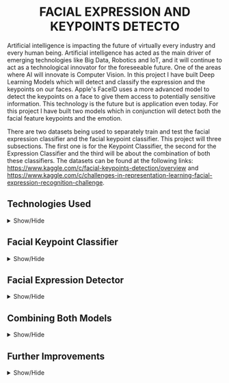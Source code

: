 <h1 align='center'>FACIAL EXPRESSION AND KEYPOINTS DETECTO</h1> 

Artificial intelligence is impacting the future of virtually every industry and every human being. Artificial intelligence has acted as the main driver of emerging technologies like Big Data, Robotics and IoT, and it will continue to act as a technological innovator for the foreseeable future. One of the areas where AI will innovate is Computer Vision. In this project I have built Deep Learning Models which will detect and classify the expression and the keypoints on our faces. Apple's FaceID uses a more advanced model to detect the keypoints on a face to give them access to potentially sensitive information. This technology is the future but is application even today. For this project I have built two models which in conjunction will detect both the facial feature keypoints and the emotion.

There are two datasets being used to separately train and test the facial expression classifier and the facial keypoint classifier. This project will three subsections. The first one is for the Keypoint Classifier, the second for the Expression Classifier and the third will be about the combination of both these classifiers. The datasets can be found at the following links: https://www.kaggle.com/c/facial-keypoints-detection/overview and https://www.kaggle.com/c/challenges-in-representation-learning-facial-expression-recognition-challenge.

## Technologies Used

<details>
<a name="Technologies Used"></a>
<summary>Show/Hide</summary>
<br>

* Python
* Pandas
* Numpy
* Seaborn
* Matplotlib
* CV2
* Tensorflow 2.0
* Keras
* Sci-kit Learn
* Google Collab
</details>

## Facial Keypoint Classifier

<details>
<a name="Technologies Used"></a>
<summary>Show/Hide</summary>
<br>
  
### All About the Pictures

After mounting the drive in Google Collab notebook, I just took a quick look at the data for the Facial Keypoint Classifier. The dataset contains 2,140 non-null rows and 30 columns. Column 1 all the way through 29 contain the x and y coordinate values of the keypoints of the images. The last column contains the images pixel values in a space separated string. So the first order of business is to convert the image values into a proper format, like a 2-D numpy array.

<h5 align="center">Facial Keypoints Dataset</h5>
<p align="center">
  <img src="https://github.com/CSmahesh04/Facial_Expression_Keypoint_Detection/blob/main/Images/data_values.PNG" width=750 height= 450>
</p>

Next, I plotted the image with the keypoints overlaid on top just to get a sense of how the keypoints look on a face. The x and y coordinates for each feature are in adjacent columns, that means all the x-coordinates are in even numbered columns while all the y-coordinates are in odd numbered columns. Below is a small example of the images with their keypoints overlaid on top.

<h5 align="center">Keypoints Overlaid on Images</h5>
<p align="center">
  <img src="https://github.com/CSmahesh04/Facial_Expression_Keypoint_Detection/blob/main/Images/grid_pics.PNG" width=850 height= 600>
</p>

For an accurate model, we require data. While 2,140 images may seem like a lot, it really isn't. Also for a model to be robust, we have to feed it images which have slight distortions or taken at an angle, so that it can generalize better. To achieve this, we perform image augmentations like randomly flipping, zooming in, changing pixel values of the images in the dataset. Below is a small example:

<h5 align="center">Original Image</h5>
<p align="center">
  <img src="https://github.com/CSmahesh04/Facial_Expression_Keypoint_Detection/blob/main/Images/nromal_dude.PNG" width=370>
</p>

<h5 align="center">Horizontally Flipped Image</h5>
<p align="center">
  <img src="https://github.com/CSmahesh04/Facial_Expression_Keypoint_Detection/blob/main/Images/hori_dude.PNG" width=370>
</p>

<h5 align="center">Vertically Flipped Image</h5>
<p align="center">
  <img src="https://github.com/CSmahesh04/Facial_Expression_Keypoint_Detection/blob/main/Images/vertical_dude.PNG" width=370>
</p>

<h5 align="center">Brightened Image</h5>
<p align="center">
  <img src="https://github.com/CSmahesh04/Facial_Expression_Keypoint_Detection/blob/main/Images/bright_dude.PNG" width=370>
</p>

After doing all that we have a dataset which contains 8,560 images. Now I normalize the image data by dividing each pixel value of each image with 255. Since all images are in grayscale, the pixel values range only from 0 to 255 with a single colour channel. By dividing with 255, we lower the values of each pixel to anywhere between 0 and 1, while retaining the relational information required for an image to be an image. This lets the model run faster and more efficiently. I then split the data in a train-test split, with 20% of images going to the test data.

### Modelling the Deep Learning Model

I experimented a lot with different deep learning models and quickly found out that a simple dense neural network with only ANNs or CNNs was nowhere enough to achieve the desired result, I suspect because of the vanishing gradient problem. So I started searching online and found out about Residual Networks and their **skip connection** feature which is useful in combating the vanishing gradient problem. After spending a lot of time learning about Residual networks, I decided to use ResNets which include **identity mapping**. I took inspiration from the various Residual Networks and built my own flavour of it, which includes dropout layers, pooling layers and traditional CNNs too. Below shows my design for the Convolutional and Identity Block in the Residual block.

<h5 align="center">Design of Residual Block</h5>
<p align="center">
  <img src="https://github.com/CSmahesh04/Facial_Expression_Keypoint_Detection/blob/main/Images/res_block.PNG" width=400>
</p>

<h5 align="center">Design of Convolutional and Identity Block</h5>
<p align="center">
  <img src="https://github.com/CSmahesh04/Facial_Expression_Keypoint_Detection/blob/main/Images/conv_id_block.PNG" width=600 height=500>
</p>

### Model Compilation and Assessment

I have used the **Adam** optimizer, as it is the best optimizer as it is dynamic. I utilized cross validation with a validation split of 5% to check for any sort of overfitting by using the EarlyStopping callback from Keras & Tensorflow. After training the model multiple times, while changing the architecture of the model multiple times, I got a model which gave me 84% accuracy in detecting the keypoints.

<h5 align="center">Accuracy of the Facial Keypoint Detector</h5>
<p align="center">
  <img src="https://github.com/CSmahesh04/Facial_Expression_Keypoint_Detection/blob/main/Images/accuracy.PNG" width=600, height=200>
</p>
</details>

## Facial Expression Detector

<details>
<a name="Technologies Used"></a>
<summary>Show/Hide</summary>
<br>
  
### About The Data

Now I will build a DL model which detects and classifies emotions from the image. The dataset for this model contains only 2 columns but 24,568 images. The first row contains integers from 0 to 4. Each of these integers stands for an emotion. 0=Angry, 1=Disgust, 2=Sad, 3=Happy, 4=Surprise. The other column contains the image pixel values as a space separated string. Thus, we need to change the format of the image pixel values from a string to a 2-D numpy array.

<h5 align="center">Facial Expression Dataset</h5>
<p align="center">
  <img src="https://github.com/CSmahesh04/Facial_Expression_Keypoint_Detection/blob/main/Images/data_exp.PNG" width=400>
</p>

### Data Preparation and Image Augmentation

Just like for the keypoint classifier it is always a good idea to increase the dataset by performing image augmentations to make the model more robust. This makes the model generalize to new unseen data better. I perform horizontal and vertical flipping, zoom, image brightening and rotation using the ImageDataGenerator module from **Tensorflow**. Since this is a multi-class classification problem, it is always a good idea to check how evenly sampled the classes are. As we can see in the bar graph below, there are very few images for the 'Disgusted' expression, while there are more than 6 times the images for emotion 'Happy'. This poses a problem when it comes to classify a disgusted image.

<h5 align="center">Distribution of Images by Class</h5>
<p align="center">
  <img src="https://github.com/CSmahesh04/Facial_Expression_Keypoint_Detection/blob/main/Images/bars.PNG" width=500 height=400>
</p>

Next it is crucial to encode the expression category properly. The model does tries to infer relation between integer numbers, while in this case there is no such thing. So I use the One-Hot encoding module from **Sci-kit Learn**. I also do image normalization by dividing the image pixel values by 255. Then I split the data into train-validation-test sets of 45%,45% and 10% respectively. I then use the ImageDataGenerator module to feed in the images in batch size of 64.

### Model Compilation and Assessment

I used the same neural network model for this classifier as well as the keypoint detector, along with an Adam optimizer and EarlyStopping module. The accuracy of the model on the test data which was set aside is 87%. This is very accurate. Below is the confusion matrix heatmap and the classification report of the model performance.

<h5 align="center">Confusion Matrix Heatmap</h5>
<p align="center">
  <img src="https://github.com/CSmahesh04/Facial_Expression_Keypoint_Detection/blob/main/Images/heatmap.PNG" width=400>
</p>

<h5 align="center">Classification Report</h5>
<p align="center">
  <img src="https://github.com/CSmahesh04/Facial_Expression_Keypoint_Detection/blob/main/Images/class_report.PNG" width=400>
</p>

Below we can see the models performance on a random set of 15 images. As expected, whenever there is a picture of a disgusted person, the model performed very poorly. This can easily be remedied by balancing the data better for each class.

<h5 align="center">Example Images with True and Predicted Expressions</h5>
<p align="center">
  <img src="https://github.com/CSmahesh04/Facial_Expression_Keypoint_Detection/blob/main/Images/exp_faces.PNG" width=900 height= 600>
</p>
</details>

## Combining Both Models

<details>
<a name="Technologies Used"></a>
<summary>Show/Hide</summary>
<br>
  
Now that both our classifiers are ready and trained well, we can combine these two models so that they can feed into each other and produce a single output which predicts the keypoint's x and y coordinates and the emotion of the picture. We can assume that with the lower accuracy of 84%, this combination of models is overall accurate by 84%. Below is a plot of a set of images which have been tested after passing through both the models. I say they are pretty accurate.

<h5 align="center">Combined Model Predictions on Test Images</h5>
<p align="center">
  <img src="https://github.com/CSmahesh04/Facial_Expression_Keypoint_Detection/blob/main/Images/combined_faces.PNG" width=900 height=700>
</p>
</details>

## Further Improvements
<details>
<a name="Technologies Used"></a>
<summary>Show/Hide</summary>
<br>
  
While this is a very useful feature in detecting and recognizing the emotion of a human being, the concept of this project unlocks its true potential as a video application rather than on static images. But that requires a lot of processing power and specialized neural networks.
</details>
